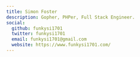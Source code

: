 ```yaml
---
title: Simon Foster
description: Gopher, PHPer, Full Stack Engineer.
social:
  github: funkysi1701
  twitter: funkysi1701
  email: funkysi1701@gmail.com
  website: https://www.funkysi1701.com/
---
```

